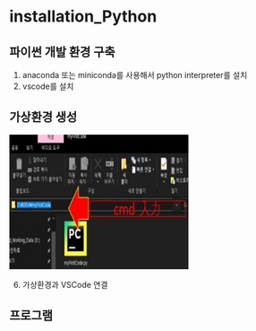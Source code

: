 # installation_Python

## 파이썬 개발 환경 구축
1. anaconda 또는 miniconda를 사용해서 python interpreter를 설치
2. vscode를 설치
## 가상환경 생성
<img src="image/Screenshot 2025-03-17 170857.jpg" width="320" height="240" />

6. 가상환경과 VSCode 연결
## 프로그램
